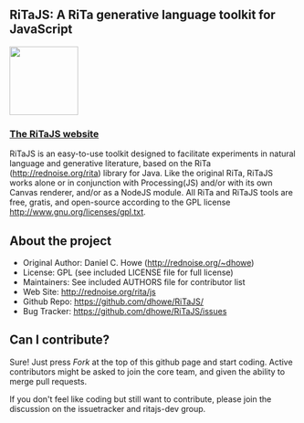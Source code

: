 
## RiTaJS: A RiTa generative language toolkit for JavaScript


<a href="http://rednoise.org/rita/js"><img height=120 src="http://rednoise.org/rita/js/img/RiTa-logo2.png"/></a>

### <a href="http://rednoise.org/rita/js">The RiTaJS website</a>

RiTaJS is an easy-to-use toolkit designed to facilitate experiments 
in natural language and generative literature, based on the RiTa 
(http://rednoise.org/rita) library for Java. Like the original RiTa, RiTaJS 
works alone or in conjunction with Processing(JS) and/or with 
its own Canvas renderer, and/or as a NodeJS module.  All RiTa and RiTaJS tools
are free, gratis, and open-source according to the GPL license http://www.gnu.org/licenses/gpl.txt.


About the project
--------
* Original Author:   Daniel C. Howe (http://rednoise.org/~dhowe)
* License: 			 GPL (see included LICENSE file for full license)
* Maintainers:       See included AUTHORS file for contributor list
* Web Site:          http://rednoise.org/rita/js
* Github Repo:       https://github.com/dhowe/RiTaJS/
* Bug Tracker:       https://github.com/dhowe/RiTaJS/issues



Can I contribute?
--------
Sure! Just press *Fork* at the top of this github page and start coding. Active contributors might be asked to join the core team, and given the ability to merge pull requests.

If you don't feel like coding but still want to contribute, please join the discussion on the issuetracker and ritajs-dev group.



